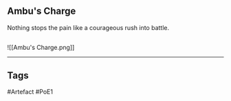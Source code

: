 ## Ambu's Charge
Nothing stops the pain like a courageous rush into battle.
##
![[Ambu's Charge.png]]

---
## Tags
#Artefact
#PoE1